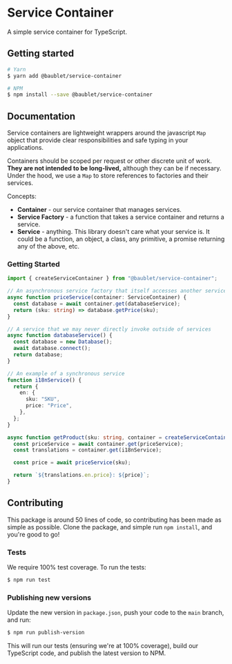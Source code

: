 # Service Container

A simple service container for TypeScript.

## Getting started

```bash
# Yarn
$ yarn add @baublet/service-container

# NPM
$ npm install --save @baublet/service-container
```

## Documentation

Service containers are lightweight wrappers around the javascript `Map` object that provide clear responsibilities and safe typing in your applications.

Containers should be scoped per request or other discrete unit of work. **They are not intended to be long-lived,** although they can be if necessary. Under the hood, we use a `Map` to store references to factories and their services.

Concepts:

- **Container** - our service container that manages services.
- **Service Factory** - a function that takes a service container and returns a service.
- **Service** - anything. This library doesn't care what your service is. It could be a function, an object, a class, any primitive, a promise returning any of the above, etc.

### Getting Started

```ts
import { createServiceContainer } from "@baublet/service-container";

// An asynchronous service factory that itself accesses another service
async function priceService(container: ServiceContainer) {
  const database = await container.get(databaseService);
  return (sku: string) => database.getPrice(sku);
}

// A service that we may never directly invoke outside of services
async function databaseService() {
  const database = new Database();
  await database.connect();
  return database;
}

// An example of a synchronous service
function i18nService() {
  return {
    en: {
      sku: "SKU",
      price: "Price",
    },
  };
}

async function getProduct(sku: string, container = createServiceContainer()) {
  const priceService = await container.get(priceService);
  const translations = container.get(i18nService);

  const price = await priceService(sku);

  return `${translations.en.price}: ${price}`;
}
```

## Contributing

This package is around 50 lines of code, so contributing has been made as simple as possible. Clone the package, and simple run `npm install`, and you're good to go!

### Tests

We require 100% test coverage. To run the tests:

```bash
$ npm run test
```

### Publishing new versions

Update the new version in `package.json`, push your code to the `main` branch, and run:

```bash
$ npm run publish-version
```

This will run our tests (ensuring we're at 100% coverage), build our TypeScript code, and publish the latest version to NPM.